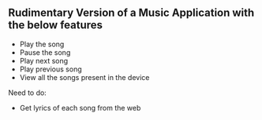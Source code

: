 ## Rudimentary Version of a Music Application with the below features
* Play the song
* Pause the song
* Play next song
* Play previous song
* View all the songs present in the device

Need to do:
* Get lyrics of each song from the web
